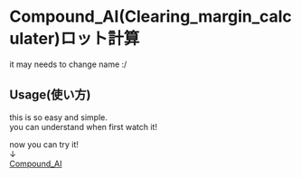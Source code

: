 # Compound_AI(Clearing_margin_calculater)ロット計算
it may needs to change name :/ 
## Usage(使い方)
this is so easy and simple.  
you can understand when first watch it!  
  
now you can try it!  
↓  
[Compound_AI](https://flamboyant-minsky-54e98b.netlify.app/)
